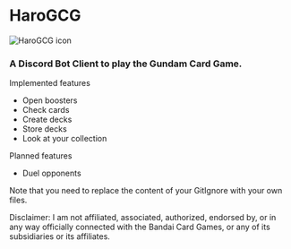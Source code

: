 <DOCTYPE html>
  <head>
  </head>
  <body>
    <h1>HaroGCG</h1>
    <img src="favicon.ico" alt="HaroGCG icon"/>
    <h3>A Discord Bot Client to play the Gundam Card Game.</h3>
    <p>Implemented features</p>
    <ul>
      <li>Open boosters</li>
      <li>Check cards</li>
      <li>Create decks</li>
      <li>Store decks</li>
      <li>Look at your collection</li>
    </ul>
    <p>Planned features</p>
    <ul>
      <li>Duel opponents</li>
    </ul>
    <p>Note that you need to replace the content of your GitIgnore with your own files.</p>
    <p color="#FF0000">Disclaimer: I am not affiliated, associated, authorized, endorsed by, or in any way officially connected with the Bandai Card Games, or any of its subsidiaries or its affiliates.</p>
  </body>
</html>
